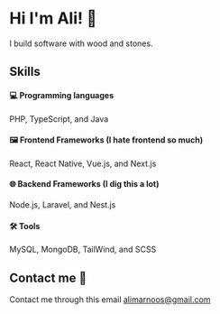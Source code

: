 
# Hi I'm Ali! 👋

I build software with wood and stones.

## Skills

#### 💻 Programming languages 
PHP, TypeScript, and Java

#### 🖼️ Frontend Frameworks (I hate frontend so much)
React, React Native, Vue.js, and Next.js 

#### 🌐 Backend Frameworks (I dig this a lot)
Node.js, Laravel, and Nest.js

#### 🛠️ Tools 
MySQL, MongoDB, TailWind, and SCSS


## Contact me 📇
Contact me through this email alimarnoos@gmail.com

